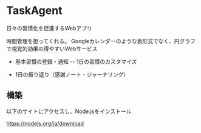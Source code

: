 # TaskAgent
日々の習慣化を促進するWebアプリ

時間管理を担ってくれる。
Googleカレンダーのような表形式でなく、円グラフで視覚的効果の得やすいWebサービス

- 基本習慣の登録・通知
-- 1日の習慣のカスタマイズ

- 1日の振り返り（感謝ノート・ジャーナリング）


## 構築

以下のサイトにアクセスし、Node.jsをインストール

https://nodejs.org/ja/download
